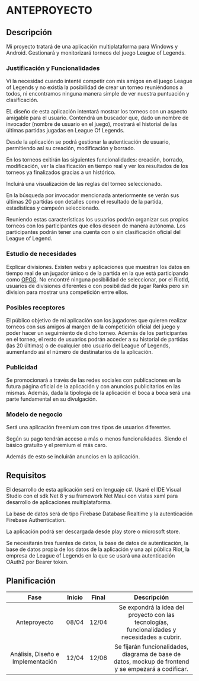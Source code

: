 # ANTEPROYECTO

## Descripción

Mi proyecto tratará de una aplicación multiplataforma para Windows y Android. Gestionará y monitorizará torneos del juego League of Legends.

### Justificación y Funcionalidades

Vi la necesidad cuando intenté competir con mis amigos en el juego League of Legends y no existía la posibilidad de crear un torneo reuniéndonos a todos, ni encontramos ninguna manera simple de ver nuestra puntuación y clasificación.

EL diseño de esta aplicación intentará mostrar los torneos con un aspecto amigable para el usuario. Contendrá un buscador que, dado un nombre de invocador (nombre de usuario en el juego), mostrará el historial de las últimas partidas jugadas en League Of Legends.

Desde la aplicación se podrá gestionar la autenticación de usuario, permitiendo así su creación, modificación y borrado.

En los torneos exitirán las siguientes funcionalidades: creación, borrado, modificación, ver la clasificación en tiempo real y ver los resultados de los torneos ya finalizados gracias a un histórico.

Incluirá una visualización de las reglas del torneo seleccionado.

En la búsqueda por invocador mencionada anteriormente se verán sus últimas 20 partidas con detalles como el resultado de la partida, estadísticas y campeón seleccionado.

Reuniendo estas características los usuarios podrán organizar sus propios torneos con los participantes que ellos deseen de manera autónoma. Los participantes podrán tener una cuenta con o sin clasificación oficial del League of Legend.

### Estudio de necesidades
Explicar divisiones.
Existen webs y aplicaciones que muestran los datos en tiempo real de un jugador único o de la partida en la que está participando como [OPGG](https://www.op.gg/). No encontré ninguna posibilidad de seleccionar, por el RiotId, usuarios de divisiones diferentes o con posibilidad de jugar Ranks pero sin division para mostrar una competición entre ellos.

### Posibles receptores

El público objetivo de mi aplicación son los jugadores que quieren realizar torneos con sus amigos al margen de la competición oficial del juego y poder hacer un seguimiento de dicho torneo. Además de los participantes en el torneo, el resto de usuarios podrán acceder a su historial de partidas (las 20 últimas) o de cualquier otro usuario del League of Legends, aumentando así el número de destinatarios de la aplicación. 

### Publicidad

Se promocionará a través de las redes sociales con publicaciones en la futura página oficial de la aplicación y con anuncios publicitarios en las mismas. Además, dada la tipología de la aplicación el boca a boca será una parte fundamental en su divulgación. 

### Modelo de negocio
Será una aplicación freemium con tres tipos de usuarios diferentes.

Según su pago tendrán acceso a más o menos funcionalidades. Siendo el básico gratuíto y el premium el más caro.

Además de esto se incluirán anuncios en la aplicación.

## Requisitos

El desarrollo de esta aplicación será en lenguaje c#. Usaré el IDE Visual Studio con el sdk Net 8 y su framework Net Maui con vistas xaml para desarrollo de aplicaciones multiplataforma.

La base de datos será de tipo Firebase Database Realtime y la autenticación Firebase Authentication.

La aplicación podrá ser descargada desde play store o microsoft store.

Se necesitarán tres fuentes de datos, la base de datos de autenticación, la base de datos propia de los datos de la aplicación y una api pública Riot, la empresa de League of Legends en la que se usará una autenticación OAuth2 por Bearer token.

## Planificación

| Fase | Inicio | Final | Descripción |
| :--------: | :-------: | :-------: | :--------: |
| Anteproyecto | 08/04 | 12/04 | Se expondrá la idea del proyecto con las tecnologías, funcionalidades y necesidades a cubrir.
| Análisis, Diseño e Implementación | 12/04 | 12/06 | Se fijarán funcionalidades, diagrama de base de datos, mockup de frontend y se empezará a codificar. |